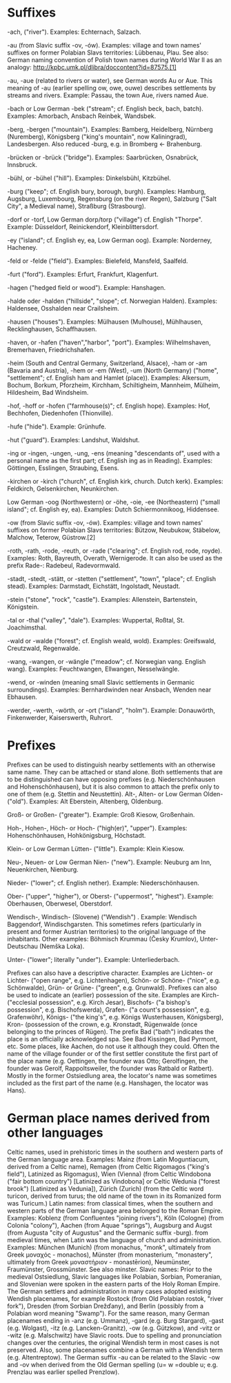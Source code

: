 # Suffixes

-ach, ("river"). Examples: Echternach, Salzach.

-au (from Slavic suffix -ov, -ów). Examples: village and town names' suffixes on former Polabian Slavs territories: Lübbenau, Plau. See also: German naming convention of Polish town names during World War II as an analogy: http://kpbc.umk.pl/dlibra/doccontent?id=87575.[1]

-au, -aue (related to rivers or water), see German words Au or Aue. This meaning of -au (earlier spelling ow, owe, ouwe) describes settlements by streams and rivers. Example: Passau, the town Aue, rivers named Aue.

-bach or Low German -bek ("stream"; cf. English beck, bach, batch). Examples: Amorbach, Ansbach Reinbek, Wandsbek.

-berg, -bergen ("mountain"). Examples: Bamberg, Heidelberg, Nürnberg (Nuremberg), Königsberg ("king's mountain", now Kaliningrad), Landesbergen. Also reduced -burg, e.g. in Bromberg ← Brahenburg.

-brücken or -brück ("bridge"). Examples: Saarbrücken, Osnabrück, Innsbruck.

-bühl, or -bühel ("hill"). Examples: Dinkelsbühl, Kitzbühel.

-burg ("keep"; cf. English bury, borough, burgh). Examples: Hamburg, Augsburg, Luxembourg, Regensburg (on the river Regen), Salzburg ("Salt City", a Medieval name), Straßburg (Strasbourg).

-dorf or -torf, Low German dorp/torp ("village") cf. English "Thorpe". Example: Düsseldorf, Reinickendorf, Kleinblittersdorf.

-ey ("island"; cf. English ey, ea, Low German oog). Example: Norderney, Hacheney.

-feld or -felde ("field"). Examples: Bielefeld, Mansfeld, Saalfeld.

-furt ("ford"). Examples: Erfurt, Frankfurt, Klagenfurt.

-hagen ("hedged field or wood"). Example: Hanshagen.

-halde oder -halden ("hillside", "slope"; cf. Norwegian Halden). Examples: Haldensee, Osshalden near Crailsheim.

-hausen ("houses"). Examples: Mülhausen (Mulhouse), Mühlhausen, Recklinghausen, Schaffhausen.

-haven, or -hafen ("haven","harbor", "port"). Examples: Wilhelmshaven, Bremerhaven, Friedrichshafen.

-heim (South and Central Germany, Switzerland, Alsace), -ham or -am (Bavaria and Austria), -hem or -em (West), -um (North Germany) ("home", "settlement"; cf. English ham and Hamlet (place)). Examples: Alkersum, Bochum, Borkum, Pforzheim, Kirchham, Schiltigheim, Mannheim, Mülheim, Hildesheim, Bad Windsheim.

-hof, -hoff or -hofen ("farmhouse(s)"; cf. English hope). Examples: Hof, Bechhofen, Diedenhofen (Thionville).

-hufe ("hide"). Example: Grünhufe.

-hut ("guard"). Examples: Landshut, Waldshut.

-ing or -ingen, -ungen, -ung, -ens (meaning "descendants of", used with a personal name as the first part; cf. English ing as in Reading). Examples: Göttingen, Esslingen, Straubing, Esens.

-kirchen or -kirch ("church", cf. English kirk, church. Dutch kerk). Examples: Feldkirch, Gelsenkirchen, Neunkirchen.

Low German -oog (Northwestern) or -öhe, -oie, -ee (Northeastern) ("small island"; cf. English ey, ea). Examples: Dutch Schiermonnikoog, Hiddensee.

-ow (from Slavic suffix -ov, -ów). Examples: village and town names' suffixes on former Polabian Slavs territories: Bützow, Neubukow, Stäbelow, Malchow, Teterow, Güstrow.[2]

-roth, -rath, -rode, -reuth, or -rade ("clearing"; cf. English rod, rode, royde). Examples: Roth, Bayreuth, Overath, Wernigerode. It can also be used as the prefix Rade-: Radebeul, Radevormwald.

-stadt, -stedt, -stätt, or -stetten ("settlement", "town", "place"; cf. English stead). Examples: Darmstadt, Eichstätt, Ingolstadt, Neustadt.

-stein ("stone", "rock", "castle"). Examples: Allenstein, Bartenstein, Königstein.

-tal or -thal ("valley", "dale"). Examples: Wuppertal, Roßtal, St. Joachimsthal.

-wald or -walde ("forest"; cf. English weald, wold). Examples: Greifswald, Creutzwald, Regenwalde.

-wang, -wangen, or -wängle ("meadow"; cf. Norwegian vang. English wang). Examples: Feuchtwangen, Ellwangen, Nesselwängle.

-wend, or -winden (meaning small Slavic settlements in Germanic surroundings). Examples: Bernhardwinden near Ansbach, Wenden near Ebhausen.

-werder, -werth, -wörth, or -ort ("island", "holm"). Example: Donauwörth, Finkenwerder, Kaiserswerth, Ruhrort.

# Prefixes

Prefixes can be used to distinguish nearby settlements with an otherwise same name. They can be attached or stand alone. Both settlements that are to be distinguished can have opposing prefixes (e.g. Niederschönhausen and Hohenschönhausen), but it is also common to attach the prefix only to one of them (e.g. Stettin and Neustettin).
Alt-, Alten- or Low German Olden- ("old"). Examples: Alt Eberstein, Altenberg, Oldenburg.

Groß- or Großen- ("greater"). Example: Groß Kiesow, Großenhain.

Hoh-, Hohen-, Höch- or Hoch- ("high(er)", "upper"). Examples: Hohenschönhausen, Hohkönigsburg, Höchstadt.

Klein- or Low German Lütten- ("little"). Example: Klein Kiesow.

Neu-, Neuen- or Low German Nien- ("new"). Example: Neuburg am Inn, Neuenkirchen, Nienburg.

Nieder- ("lower"; cf. English nether). Example: Niederschönhausen.

Ober- ("upper", "higher"), or Oberst- ("uppermost", "highest"). Example: Oberhausen, Oberwesel, Oberstdorf.

Wendisch-, Windisch- (Slovene) ("Wendish") . Example: Wendisch Baggendorf, Windischgarsten. This sometimes refers (particularly in present and former Austrian territories) to the original language of the inhabitants. Other examples: Böhmisch Krummau (Česky Krumlov), Unter-Deutschau (Nemška Loka).

Unter- ("lower"; literally "under"). Example: Unterliederbach.

Prefixes can also have a descriptive character. Examples are Lichten- or Lichter- ("open range", e.g. Lichtenhagen), Schön- or Schöne- ("nice", e.g. Schönwalde), Grün- or Grüne- ("green", e.g. Grunwald).
Prefixes can also be used to indicate an (earlier) possession of the site. Examples are Kirch- ("ecclesial possession", e.g. Kirch Jesar), Bischofs- ("a bishop's possession", e.g. Bischofswerda), Grafen- ("a count's possession", e.g. Grafenwöhr), Königs- ("the king's", e.g. Königs Wusterhausen, Königsberg), Kron- (possession of the crown, e.g. Kronstadt, Rügenwalde (once belonging to the princes of Rügen).
The prefix Bad ("bath") indicates the place is an officially acknowledged spa. See Bad Kissingen, Bad Pyrmont, etc. Some places, like Aachen, do not use it although they could.
Often the name of the village founder or of the first settler constitute the first part of the place name (e.g. Oettingen, the founder was Otto; Gerolfingen, the founder was Gerolf, Rappoltsweiler, the founder was Ratbald or Ratbert). Mostly in the former Ostsiedlung area, the locator's name was sometimes included as the first part of the name (e.g. Hanshagen, the locator was Hans).

# German place names derived from other languages

Celtic names, used in prehistoric times in the southern and western parts of the German language area. Examples: Mainz (from Latin Moguntiacum, derived from a Celtic name), Remagen (from Celtic Rigomagos ("king's field"), Latinized as Rigomagus), Wien (Vienna) (from Celtic Windobona ("fair bottom country") [Latinized as Vindobona] or Celtic Wedunia ("forest brook") [Latinized as Vedunia]), Zürich (Zurich) (from the Celtic word turicon, derived from turus; the old name of the town in its Romanized form was Turicum.)
Latin names:
from classical times, when the southern and western parts of the German language area belonged to the Roman Empire. Examples: Koblenz (from Confluentes "joining rivers"), Köln (Cologne) (from Colonia "colony"), Aachen (from Aquae "springs"), Augsburg and Augst (from Augusta "city of Augustus" and the Germanic suffix -burg).
from medieval times, when Latin was the language of church and administration. Examples: München (Munich) (from monachus, "monk", ultimately from Greek μοναχός - monachos), Münster (from monasterium, "monastery", ultimately from Greek μοναστήριον - monastērion), Neumünster, Fraumünster, Grossmünster. See also minster.
Slavic names: Prior to the medieval Ostsiedlung, Slavic languages like Polabian, Sorbian, Pomeranian, and Slovenian were spoken in the eastern parts of the Holy Roman Empire. The German settlers and administration in many cases adopted existing Wendish placenames, for example Rostock (from Old Polabian rostok, "river fork"), Dresden (from Sorbian Drežďany), and Berlin (possibly from a Polabian word meaning "Swamp"). For the same reason, many German placenames ending in -anz (e.g. Ummanz), -gard (e.g. Burg Stargard), -gast (e.g. Wolgast), -itz (e.g. Lancken-Granitz), -ow (e.g. Gützkow), and -vitz or -witz (e.g. Malschwitz) have Slavic roots. Due to spelling and pronunciation changes over the centuries, the original Wendish term in most cases is not preserved. Also, some placenames combine a German with a Wendish term (e.g. Altentreptow). The German suffix -au can be related to the Slavic -ow and -ov when derived from the Old German spelling (u= w =double u; e.g. Prenzlau was earlier spelled Prenzlow).